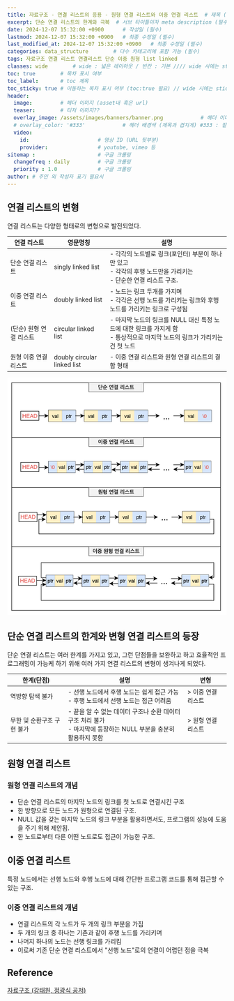 ```yaml
---
title: 자료구조 - 연결 리스트의 응용 - 원형 연결 리스트와 이중 연결 리스트  # 제목 (필수)
excerpt: 단순 연결 리스트의 한계와 극복  # 서브 타이틀이자 meta description (필수)
date: 2024-12-07 15:32:00 +0900      # 작성일 (필수)
lastmod: 2024-12-07 15:32:00 +0900   # 최종 수정일 (필수)
last_modified_at: 2024-12-07 15:32:00 +0900   # 최종 수정일 (필수)
categories: data_structure        # 다수 카테고리에 포함 가능 (필수)
tags: 자료구조 연결 리스트 연결리스트 단순 이중 원형 list linked                     # 태그 복수개 가능 (필수)
classes: wide        # wide : 넓은 레이아웃 / 빈칸 : 기본 //// wide 시에는 sticky toc 불가
toc: true        # 목차 표시 여부
toc_label:       # toc 제목
toc_sticky: true # 이동하는 목차 표시 여부 (toc:true 필요) // wide 시에는 sticky toc 불가
header: 
  image:         # 헤더 이미지 (asset내 혹은 url)
  teaser:        # 티저 이미지??
  overlay_image: /assets/images/banners/banner.png            # 헤더 이미지 (제목과 겹치게)
  # overlay_color: '#333'            # 헤더 배경색 (제목과 겹치게) #333 : 짙은 회색 (필수)
  video:
    id:                      # 영상 ID (URL 뒷부분)
    provider:                # youtube, vimeo 등
sitemap :                    # 구글 크롤링
  changefreq : daily         # 구글 크롤링
  priority : 1.0             # 구글 크롤링
author: # 주인 외 작성자 표기 필요시
---
```

<!--postNo: 20241207_004-->


## 연결 리스트의 변형  

연결 리스트는 다양한 형태로의 변형으로 발전되었다.  

|연결 리스트|영문명칭|설명|
|---|---|---|
|단순 연결 리스트|singly linked list|- 각각의 노드별로 링크(포인터) 부분이 하나만 있고<br>- 각각의 후행 노드만을 가리키는<br>- 단순한 연결 리스트 구조.|
|이중 연결 리스트|doubly linked list|- 노드는 링크 두개를 가지며<br>- 각각은 선행 노드를 가리키는 링크와 후행 노드를 가리키는 링크로 구성됨|
|(단순) 원형 연결 리스트|circular linked list|- 마지막 노드의 링크를 NULL 대신 특정 노드에 대한 링크를 가지게 함<br>- 통상적으로 마지막 노드의 링크가 가리키는 건 첫 노드|
|원형 이중 연결 리스트|doubly circular linked list|- 이중 연결 리스트와 원형 연결 리스트의 결합 형태|

![](/assets/images/20241207_004_001.png)  


## 단순 연결 리스트의 한계와 변형 연결 리스트의 등장  

단순 연결 리스트는 여러 한계를 가지고 있고, 그런 단점들을 보완하고 하고 효율적인 프로그래밍이 가능케 하기 위해 여러 가지 연결 리스트의 변형이 생겨나게 되었다.  

|한계(단점)|설명|변형|
|---|---|---|
|역방향 탐색 불가|- 선행 노드에서 후행 노드는 쉽게 접근 가능<br>- 후행 노드에서 선행 노드는 접근 어려움|> 이중 연결 리스트|
|무한 및 순환구조 구현 불가|- 끝을 알 수 없는 데이터 구조나 순환 데이터 구조 처리 불가<br>- 마지막에 등장하는 NULL 부분을 충분히 활용하지 못함|> 원형 연결 리스트|


## 원형 연결 리스트  

### 원형 연결 리스트의 개념  

- 단순 연결 리스트의 마지막 노드의 링크를 첫 노드로 연결시킨 구조  
- 한 방향으로 모든 노드가 원형으로 연결된 구조.  
- NULL 값을 갖는 마지막 노드의 링크 부분을 활용하면서도, 프로그램의 성능에 도움을 주기 위해 제안됨.  
- 한 노드로부터 다른 어떤 노드로도 접근이 가능한 구조.  


## 이중 연결 리스트  

특정 노드에서는 선행 노드와 후행 노드에 대해 간단한 프로그램 코드를 통해 접근할 수 있는 구조.  

### 이중 연결 리스트의 개념  

- 연결 리스트의 각 노드가 두 개의 링크 부분을 가짐  
- 두 개의 링크 중 하나는 기존과 같이 후행 노드를 가리키며  
- 나머지 하나의 노드는 선행 링크를 가리킴  
- 이로써 기존 단순 연결 리스트에서 "선행 노드"로의 연결이 어렵던 점을 극복  


## Reference  

[자료구조 (강태원, 정광식 공저)](https://search.shopping.naver.com/book/catalog/41474379633)  
